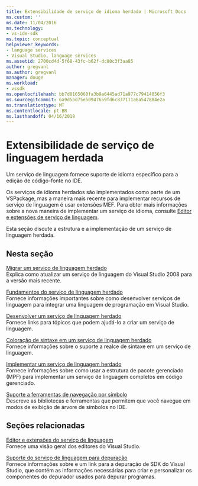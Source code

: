 ```yaml
---
title: Extensibilidade de serviço de idioma herdado | Microsoft Docs
ms.custom: ''
ms.date: 11/04/2016
ms.technology:
- vs-ide-sdk
ms.topic: conceptual
helpviewer_keywords:
- language services
- Visual Studio, language services
ms.assetid: 2700cd4d-5f68-43fc-b62f-dc80c3f3aa85
author: gregvanl
ms.author: gregvanl
manager: douge
ms.workload:
- vssdk
ms.openlocfilehash: bb7d8165060fa3b9a6445ad71a977c79414056f3
ms.sourcegitcommit: 6a9d5bd75e50947659fd6c837111a6a547884e2a
ms.translationtype: MT
ms.contentlocale: pt-BR
ms.lasthandoff: 04/16/2018
---
```

# <a name="legacy-language-service-extensibility"></a>Extensibilidade de serviço de linguagem herdada
Um serviço de linguagem fornece suporte de idioma específico para a edição de código-fonte no IDE.  
  
 Os serviços de idioma herdados são implementados como parte de um VSPackage, mas a maneira mais recente para implementar recursos de serviço de linguagem é usar extensões MEF. Para obter mais informações sobre a nova maneira de implementar um serviço de idioma, consulte [Editor e extensões de serviço de linguagem](../../extensibility/editor-and-language-service-extensions.md).  
  
 Esta seção discute a estrutura e a implementação de um serviço de linguagem herdada.  
  
## <a name="in-this-section"></a>Nesta seção  
 [Migrar um serviço de linguagem herdado](../../extensibility/internals/migrating-a-legacy-language-service.md)  
 Explica como atualizar um serviço de linguagem do Visual Studio 2008 para a versão mais recente.  
  
 [Fundamentos do serviço de linguagem herdado](../../extensibility/internals/legacy-language-service-essentials.md)  
 Fornece informações importantes sobre como desenvolver serviços de linguagem para integrar uma linguagem de programação em Visual Studio.  
  
 [Desenvolver um serviço de linguagem herdado](../../extensibility/internals/developing-a-legacy-language-service.md)  
 Fornece links para tópicos que podem ajudá-lo a criar um serviço de linguagem.  
  
 [Coloração de sintaxe em um serviço de linguagem herdado](../../extensibility/internals/syntax-coloring-in-a-legacy-language-service.md)  
 Fornece informações sobre o suporte a realce de sintaxe em um serviço de linguagem.  
  
 [Implementar um serviço de linguagem herdado](../../extensibility/internals/implementing-a-legacy-language-service1.md)  
 Fornece informações sobre como usar a estrutura de pacote gerenciado (MPF) para implementar um serviço de linguagem completos em código gerenciado.  
  
 [Suporte a ferramentas de navegação por símbolo](../../extensibility/internals/supporting-symbol-browsing-tools.md)  
 Descreve as bibliotecas e ferramentas que permitem que você navegue em modos de exibição de árvore de símbolos no IDE.  
  
## <a name="related-sections"></a>Seções relacionadas  
 [Editor e extensões do serviço de linguagem](../../extensibility/editor-and-language-service-extensions.md)  
 Fornece uma visão geral dos editores do Visual Studio.  
  
 [Suporte do serviço de linguagem para depuração](../../extensibility/internals/language-service-support-for-debugging.md)  
 Fornece informações sobre e um link para a depuração de SDK do Visual Studio, que contém as informações necessárias para criar e personalizar os componentes do depurador usados para depurar programas.